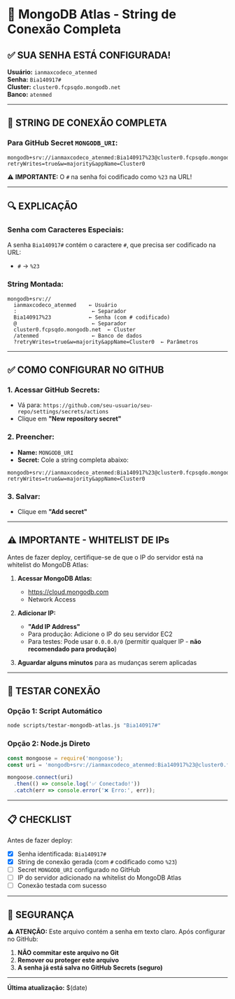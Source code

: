 # 🔐 MongoDB Atlas - String de Conexão Completa

## ✅ SUA SENHA ESTÁ CONFIGURADA!

**Usuário:** `ianmaxcodeco_atenmed`  
**Senha:** `Bia140917#`  
**Cluster:** `cluster0.fcpsqdo.mongodb.net`  
**Banco:** `atenmed`

---

## 📝 STRING DE CONEXÃO COMPLETA

### **Para GitHub Secret `MONGODB_URI`:**

```
mongodb+srv://ianmaxcodeco_atenmed:Bia140917%23@cluster0.fcpsqdo.mongodb.net/atenmed?retryWrites=true&w=majority&appName=Cluster0
```

⚠️ **IMPORTANTE:** O `#` na senha foi codificado como `%23` na URL!

---

## 🔍 EXPLICAÇÃO

### **Senha com Caracteres Especiais:**

A senha `Bia140917#` contém o caractere `#`, que precisa ser codificado na URL:

- `#` → `%23`

### **String Montada:**

```
mongodb+srv://
  ianmaxcodeco_atenmed    ← Usuário
  :                        ← Separador
  Bia140917%23            ← Senha (com # codificado)
  @                        ← Separador
  cluster0.fcpsqdo.mongodb.net  ← Cluster
  /atenmed                 ← Banco de dados
  ?retryWrites=true&w=majority&appName=Cluster0  ← Parâmetros
```

---

## ✅ COMO CONFIGURAR NO GITHUB

### **1. Acessar GitHub Secrets:**
- Vá para: `https://github.com/seu-usuario/seu-repo/settings/secrets/actions`
- Clique em **"New repository secret"**

### **2. Preencher:**
- **Name:** `MONGODB_URI`
- **Secret:** Cole a string completa abaixo:

```
mongodb+srv://ianmaxcodeco_atenmed:Bia140917%23@cluster0.fcpsqdo.mongodb.net/atenmed?retryWrites=true&w=majority&appName=Cluster0
```

### **3. Salvar:**
- Clique em **"Add secret"**

---

## ⚠️ IMPORTANTE - WHITELIST DE IPs

Antes de fazer deploy, certifique-se de que o IP do servidor está na whitelist do MongoDB Atlas:

1. **Acessar MongoDB Atlas:**
   - https://cloud.mongodb.com
   - Network Access

2. **Adicionar IP:**
   - **"Add IP Address"**
   - Para produção: Adicione o IP do seu servidor EC2
   - Para testes: Pode usar `0.0.0.0/0` (permitir qualquer IP - **não recomendado para produção**)

3. **Aguardar alguns minutos** para as mudanças serem aplicadas

---

## 🧪 TESTAR CONEXÃO

### **Opção 1: Script Automático**
```bash
node scripts/testar-mongodb-atlas.js "Bia140917#"
```

### **Opção 2: Node.js Direto**
```javascript
const mongoose = require('mongoose');
const uri = 'mongodb+srv://ianmaxcodeco_atenmed:Bia140917%23@cluster0.fcpsqdo.mongodb.net/atenmed?retryWrites=true&w=majority';

mongoose.connect(uri)
  .then(() => console.log('✅ Conectado!'))
  .catch(err => console.error('❌ Erro:', err));
```

---

## 📋 CHECKLIST

Antes de fazer deploy:

- [x] Senha identificada: `Bia140917#`
- [x] String de conexão gerada (com `#` codificado como `%23`)
- [ ] Secret `MONGODB_URI` configurado no GitHub
- [ ] IP do servidor adicionado na whitelist do MongoDB Atlas
- [ ] Conexão testada com sucesso

---

## 🔐 SEGURANÇA

⚠️ **ATENÇÃO:** Este arquivo contém a senha em texto claro. Após configurar no GitHub:

1. **NÃO commitar este arquivo no Git**
2. **Remover ou proteger este arquivo**
3. **A senha já está salva no GitHub Secrets (seguro)**

---

**Última atualização:** $(date)

